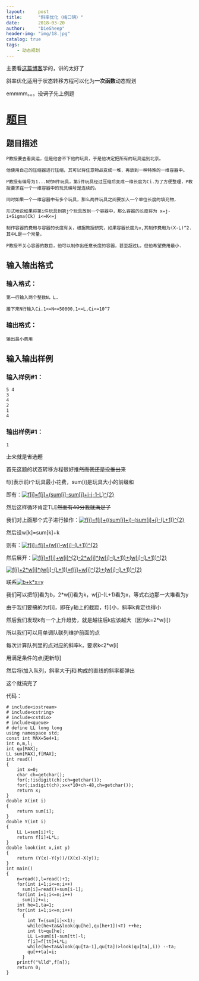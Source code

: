 ```yaml
---
layout:     post
title:      "斜率优化（纯口胡）"
date:       2018-03-20
author:     "DieSheep"
header-img: "img/18.jpg"
catalog: true
tags:
    - 动态规划
---
```


主要看[这篇博客](http://www.cnblogs.com/Paul-Guderian/p/7259491.html)学的，讲的太好了

斜率优化适用于状态转移方程可以化为<strong>一次函数</strong>动态规划

emmmm。。。~~没词了~~先上例题

# [题目](https://www.luogu.org/problemnew/show/P3195)

## 题目描述
```
P教授要去看奥运，但是他舍不下他的玩具，于是他决定把所有的玩具运到北京。

他使用自己的压缩器进行压缩，其可以将任意物品变成一堆，再放到一种特殊的一维容器中。

P教授有编号为1...N的N件玩具，第i件玩具经过压缩后变成一维长度为Ci.为了方便整理，P教授要求在一个一维容器中的玩具编号是连续的。

同时如果一个一维容器中有多个玩具，那么两件玩具之间要加入一个单位长度的填充物，

形式地说如果将第i件玩具到第j个玩具放到一个容器中，那么容器的长度将为 x=j-i+Sigma(Ck) i<=K<=j

制作容器的费用与容器的长度有关，根据教授研究，如果容器长度为x,其制作费用为(X-L)^2.其中L是一个常量。

P教授不关心容器的数目，他可以制作出任意长度的容器，甚至超过L。但他希望费用最小.
```
## 输入输出格式

### 输入格式：
```
第一行输入两个整数N，L.

接下来N行输入Ci.1<=N<=50000,1<=L,Ci<=10^7
```
### 输出格式：
```
输出最小费用
```
## 输入输出样例

### 输入样例#1： 
```
5 4
3
4
2
1
4
```
### 输出样例#1： 
```
1
```
~~上来就是省选题~~

首先这题的状态转移方程很好推~~然而我还是没推出来~~

f[i]表示前i个玩具最小花费，sum[i]是玩具大小的前缀和

即有：<a href="https://www.codecogs.com/eqnedit.php?latex=f[i]=f[j]&plus;(sum[i]-sum[j]&plus;i-j-1-L)^{2}" target="_blank"><img src="https://latex.codecogs.com/gif.latex?f[i]=f[j]&plus;(sum[i]-sum[j]&plus;i-j-1-L)^{2}" title="f[i]=f[j]+(sum[i]-sum[j]+i-j-1-L)^{2}" /></a>

然后这样循环肯定TLE~~然而有40分我就满足了~~

我们对上面那个式子进行操作：<a href="https://www.codecogs.com/eqnedit.php?latex=f[i]=f[j]&plus;((sum[i]&plus;i)-(sum[j]&plus;j)-(L&plus;1))^{2}" target="_blank"><img src="https://latex.codecogs.com/gif.latex?f[i]=f[j]&plus;((sum[i]&plus;i)-(sum[j]&plus;j)-(L&plus;1))^{2}" title="f[i]=f[j]+((sum[i]+i)-(sum[j]+j)-(L+1))^{2}" /></a>

然后设w[k]=sum[k]+k

则有：<a href="https://www.codecogs.com/eqnedit.php?latex=f[i]=f[j]&plus;(w[i]-w[j]-(L&plus;1))^{2}" target="_blank"><img src="https://latex.codecogs.com/gif.latex?f[i]=f[j]&plus;(w[i]-w[j]-(L&plus;1))^{2}" title="f[i]=f[j]+(w[i]-w[j]-(L+1))^{2}" /></a>

然后展开：<a href="https://www.codecogs.com/eqnedit.php?latex=f[i]=f[j]&plus;w[i]^{2}-2*w[i]*(w[j]-(L&plus;1))&plus;(w[j]-(L&plus;1))^{2}" target="_blank"><img src="https://latex.codecogs.com/gif.latex?f[i]=f[j]&plus;w[i]^{2}-2*w[i]*(w[j]-(L&plus;1))&plus;(w[j]-(L&plus;1))^{2}" title="f[i]=f[j]+w[i]^{2}-2*w[i]*(w[j]-(L+1))+(w[j]-(L+1))^{2}" /></a>

<a href="https://www.codecogs.com/eqnedit.php?latex=f[i]&plus;2*w[i]*(w[j]-(L&plus;1))=f[j]&plus;w[i]^{2}&plus;(w[j]-(L&plus;1))^{2}" target="_blank"><img src="https://latex.codecogs.com/gif.latex?f[i]&plus;2*w[i]*(w[j]-(L&plus;1))=f[j]&plus;w[i]^{2}&plus;(w[j]-(L&plus;1))^{2}" title="f[i]+2*w[i]*(w[j]-(L+1))=f[j]+w[i]^{2}+(w[j]-(L+1))^{2}" /></a>

联系<a href="https://www.codecogs.com/eqnedit.php?latex=b&plus;k*x=y" target="_blank"><img src="https://latex.codecogs.com/gif.latex?b&plus;k*x=y" title="b+k*x=y" /></a>

我们可以把f[i]看为b，2*w[i]看为k，w[j]-(L+1)看为x，等式右边那一大堆看为y

由于我们要搞的为f[i]，即在y轴上的截距，f[i]小，斜率k肯定也得小

然后我们发现k有一个上升趋势，就是越往后k应该越大（因为k=2*w[i]）

所以我们可以用单调队~~联~~列维护前面的点

每次计算队列里的点对应的斜率k，要求k<2*w[i]

用满足条件的点j更新f[i]

然后将i加入队列，斜率大于j和i构成的直线的斜率都弹出

这个就搞完了

代码：
```
# include<iostream>
# include<cstring>
# include<cstdio>
# include<queue>
# define LL long long
using namespace std;
const int MAX=5e4+1;
int n,m,l;
int qu[MAX];
LL sum[MAX],f[MAX];
int read()
{
    int x=0;
    char ch=getchar();
    for(;!isdigit(ch);ch=getchar());
    for(;isdigit(ch);x=x*10+ch-48,ch=getchar());
    return x;
}
double X(int i)
{
    return sum[i];
}
double Y(int i)
{
    LL L=sum[i]+l;
    return f[i]+L*L;
}
double look(int x,int y)
{
    return (Y(x)-Y(y))/(X(x)-X(y));
}
int main()
{
    n=read(),l=read()+1;
    for(int i=1;i<=n;i++)
      sum[i]=read()+sum[i-1];
    for(int i=1;i<=n;i++)
      sum[i]+=i;
    int he=1,ta=1;
    for(int i=1;i<=n;i++)
      {
      	int T=(sum[i]<<1);
        while(he<ta&&look(qu[he],qu[he+1])<T) ++he;
        int tt=qu[he];
        LL L=sum[i]-sum[tt]-l;
        f[i]=f[tt]+L*L;
        while(he<ta&&look(qu[ta-1],qu[ta])>look(qu[ta],i)) --ta;
        qu[++ta]=i;
      }
    printf("%lld",f[n]);
    return 0;
}
```
